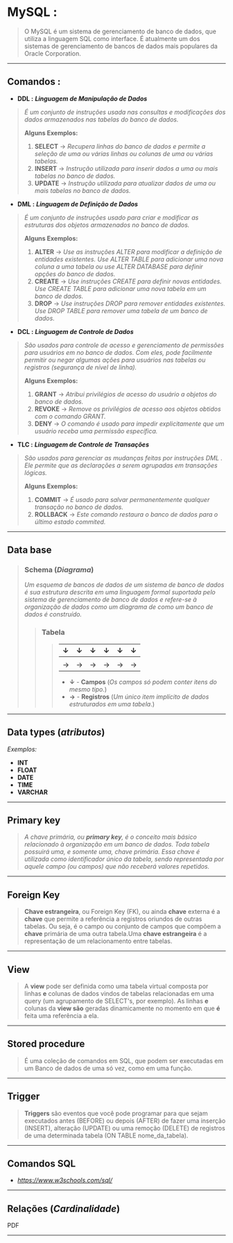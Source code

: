 # MySQL :

> O MySQL é um sistema de gerenciamento de banco de dados, que utiliza a linguagem SQL como interface. É atualmente um dos sistemas de gerenciamento de bancos de dados mais populares da Oracle Corporation.

----

## Comandos :

- **DDL :** ***Linguagem de Manipulação de Dados*** 

> *É um conjunto de instruções usada nas consultas e modificações dos dados armazenados nas tabelas do banco de dados.*
>
> **Alguns Exemplos:**
>
> 1. **SELECT**  -> *Recupera linhas do banco de dados e permite a seleção de uma ou várias linhas ou colunas de uma ou várias tabelas.* 
> 2. **INSERT** -> *Instrução utilizada para inserir dados a uma ou mais tabelas no banco de dados.* 
> 3. **UPDATE** -> *Instrução utilizada para atualizar dados de uma ou mais tabelas no banco de dados.*

- **DML :** ***Linguagem de Definição de Dados***

> *É um conjunto de instruções usado para criar e modificar as estruturas dos objetos armazenados no banco de dados.*
>
> **Alguns Exemplos:**
>
> 1. **ALTER** -> *Use as instruções ALTER para modificar a definição de entidades existentes. Use ALTER TABLE para adicionar uma nova coluna a uma tabela ou use ALTER DATABASE                  para definir opções do banco de dados.*
> 2. **CREATE** -> *Use instruções CREATE para definir novas entidades. Use CREATE TABLE para adicionar uma nova tabela em um banco de dados.*
> 3. **DROP** -> *Use instruções DROP para remover entidades existentes. Use DROP TABLE para remover uma tabela de um banco de dados.*

- **DCL :**  ***Linguagem de Controle de Dados***

> *São usados para controle de acesso e gerenciamento de permissões para usuários em no banco de dados. Com eles, pode facilmente permitir ou negar algumas ações para usuários nas tabelas ou registros (segurança de nível de linha).*
>
> **Alguns Exemplos:**
>
> 1. **GRANT** -> *Atribui privilégios de acesso do usuário a objetos do banco de dados.*
> 2. **REVOKE** -> *Remove os privilégios de acesso aos objetos obtidos com o comando GRANT.*
> 3. **DENY** -> *O comando é usado para impedir explicitamente que um usuário receba uma permissão específica.*

- **TLC :** ***Linguagem de Controle de Transações***

> *São usados para gerenciar as mudanças feitas por instruções DML . Ele permite que as declarações a serem agrupadas em transações lógicas.*
>
> **Alguns Exemplos:**
>
> 1. **COMMIT** -> *É usado para salvar permanentemente qualquer transação no banco de dados.*
> 2. **ROLLBACK** -> *Este comando restaura o banco de dados para o último estado commited.*
>

---

## Data base

> ### Schema (*Diagrama*)
>
> *Um esquema de bancos de dados de um sistema de banco de dados é sua estrutura descrita em uma linguagem formal suportada pelo sistema de gerenciamento de banco de dados e refere-se à organização de dados como um diagrama de como um banco de dados é construído.*
>
> > 
> >
> > ### Tabela
> >
> > > | ↓    | ↓    | ↓    | ↓    | ↓    | ↓    |
> > > | :--- | ---- | ---- | ---- | ---- | ---- |
> > > |      |      |      |      |      |      |
> > > | →    | →    | →    | →    | →    | →    |
> > >
> > > - **↓** - **Campos** (*Os campos só podem conter itens do mesmo tipo.*)
> > > - **→** - **Registros** (*Um único item implícito de dados estruturados em uma tabela*.) 

---

## Data types (*atributos*)

*Exemplos:*

- **INT**
- **FLOAT** 
- **DATE**
- **TIME**
- **VARCHAR**

---

## Primary key

> *A chave primária, ou **primary key**, é o conceito mais básico relacionado à organização em um banco de dados. Toda tabela possuirá uma, e somente uma, chave primária. Essa chave é utilizada como identificador único da tabela, sendo representada por aquele campo (ou campos) que não receberá valores repetidos.*

---

## Foreign Key

> **Chave estrangeira**, ou Foreign Key (FK), ou ainda **chave** externa é a **chave** que permite a referência a registros oriundos de outras tabelas. Ou seja, é o campo ou conjunto de campos que compõem a **chave** primária de uma outra tabela.Uma **chave estrangeira** é a representação de um relacionamento entre tabelas.

---

## View

> A **view** pode ser definida como uma tabela virtual composta por linhas **e** colunas de dados vindos de tabelas relacionadas em uma query (um agrupamento de SELECT's, por exemplo). As linhas **e** colunas da **view são** geradas dinamicamente no momento em que **é** feita uma referência a ela.

---

## Stored procedure

>  É uma coleção de comandos em SQL, que podem ser executadas em um Banco de dados de uma só vez, como em uma função.

---

## Trigger

> **Triggers** são eventos que você pode programar para que sejam executados antes (BEFORE) ou depois (AFTER) de fazer uma inserção (INSERT), alteração (UPDATE) ou uma remoção (DELETE) de registros de uma determinada tabela (ON TABLE nome_da_tabela).

---

## Comandos SQL 

- *https://www.w3schools.com/sql/*

---

## Relações (*Cardinalidade*)

PDF

---





